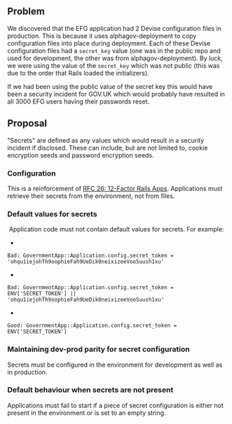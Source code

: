 ## Problem

We discovered that the EFG application had 2 Devise configuration files in production. This is because it uses alphagov-deployment to copy configuration files into place during deployment. Each of these Devise configuration files had a `secret_key` value (one was in the public repo and used for development, the other was from alphagov-deployment). By luck, we were using the value of the `secret_key` which was not public (this was due to the order that Rails loaded the initializers).

If we had been using the public value of the secret key this would have been a security incident for GOV.UK which would probably have resulted in all 3000 EFG users having their passwords reset.

## Proposal

"Secrets" are defined as any values which would result in a security incident if disclosed. These can include, but are not limited to, cookie encryption seeds and password encryption seeds.

### Configuration

This is a reinforcement of [RFC 26: 12-Factor Rails Apps](https://gov-uk.atlassian.net/wiki/display/GOVUK/RFC+26%3A+12-Factor+Rails+Apps). Applications must retrieve their secrets from the environment, not from files.

### Default values for secrets

&nbsp;Application code must not contain default values for secrets. For example:

- 
```
Bad: GovernmentApp::Application.config.secret_token = 'ohqu1iejohTh9oophieFah9UeDik0neixizeeVooSuush1xu'
```
- 
```
Bad: GovernmentApp::Application.config.secret_token = ENV['SECRET_TOKEN'] || 'ohqu1iejohTh9oophieFah9UeDik0neixizeeVooSuush1xu'
```
- 
```
Good: GovernmentApp::Application.config.secret_token = ENV['SECRET_TOKEN']
```

### Maintaining dev-prod parity for secret configuration

Secrets must be configured in the environment for development as well as in production.

### Default behaviour when secrets are not present

Applications must fail to start if a piece of secret configuration is either not present in the environment or is set to an empty string.

